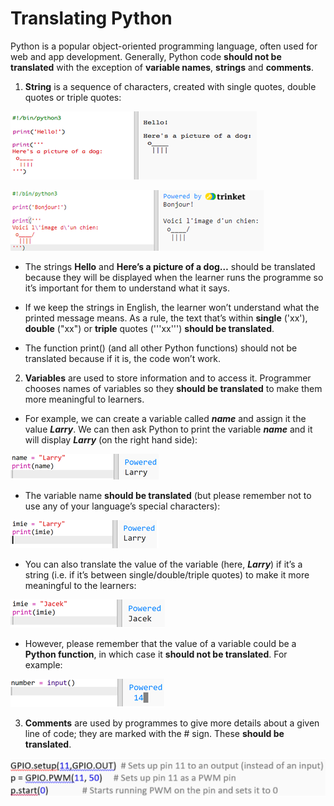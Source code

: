 # Translating Python

Python is a popular object-oriented programming language, often used for web and app development. Generally, Python code **should not be translated** with the exception of **variable names**, **strings** and **comments**.

1. **String** is a sequence of characters, created with single quotes, double quotes or triple quotes:

![screenshot](images/Python_en_string.png)

![screenshot](images/Python_fr_string.png)

 - The strings **Hello** and **Here’s a picture of a dog…** should be translated because they will be displayed when the learner runs the programme so it’s important for them to understand what it says.
 
 - If we keep the strings in English, the learner won’t understand what the printed message means. As a rule, the text that’s within **single** ('xx'), **double** ("xx") or **triple** quotes ('''xx''') **should be translated**.
 
 - The function print() (and all other Python functions) should not be translated because if it is, the code won’t work.
 
2. **Variables** are used to store information and to access it. Programmer chooses names of variables so they **should be translated** to make them more meaningful to learners.

 - For example, we can create a variable called **_name_** and assign it the value **_Larry_**. We can then ask Python to print the variable **_name_** and it will display **_Larry_** (on the right hand side):
 
 ![screenshot](images/Python_en_variable.png)
 
 - The variable name **should be translated** (but please remember not to use any of your language’s special characters):
 
 ![screenshot](images/Python_pl_variable.png)
 
 - You can also translate the value of the variable (here, **_Larry_**) if it’s a string (i.e. if it’s between single/double/triple quotes) to make it more meaningful to the learners:
 
 ![screenshot](images/Python_pl_loc_variable.png)
 
 - However, please remember that the value of a variable could be a **Python function**, in which case it **should not be translated**. For example:
 
 ![screenshot](images/Python_non_localizable_variable.png)
 
3. **Comments** are used by programmes to give more details about a given line of code; they are marked with the # sign. These **should be translated**.

![screenshot](images/Python_comments.png)
